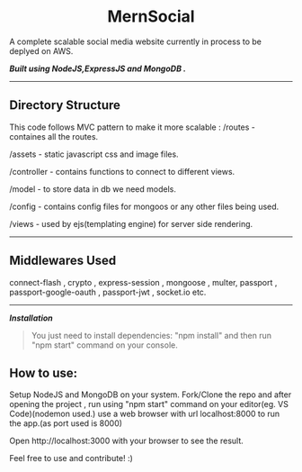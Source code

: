 <h1 align="center">
MernSocial
</h1>
A complete scalable social media website currently in process to be deplyed on AWS. 

***Built using NodeJS,ExpressJS and MongoDB .***

---



## Directory Structure

This code follows MVC pattern to make it more scalable : /routes - containes all the routes.

/assets - static javascript css and image files.

/controller - contains functions to connect to different views.

/model - to store data in db we need models.

/config - contains config files for mongoos or any other files being used.

/views - used by ejs(templating engine) for server side rendering.

---
## Middlewares Used

connect-flash , crypto , express-session ,
mongoose , multer, passport , passport-google-oauth , passport-jwt ,
socket.io etc.


---


***Installation***

> You just need to install dependencies:
> "npm install"
> and then run
> "npm start" command on your console.

## How to use:

Setup NodeJS and MongoDB on your system.
Fork/Clone the repo and after opening the project , run using "npm start" command on your editor(eg. VS Code)(nodemon used.)
use a web browser with url localhost:8000 to run the app.(as port used is 8000)



Open http://localhost:3000 with your browser to see the result.


Feel free to use and contribute! :)






